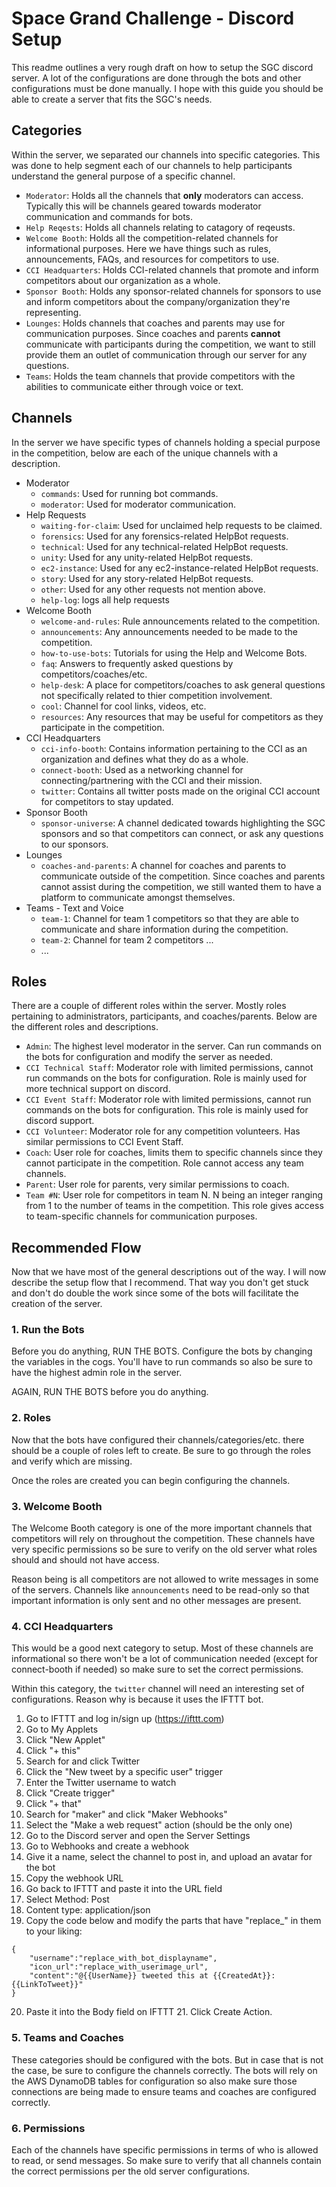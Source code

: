 # Space Grand Challenge - Discord Setup
This readme outlines a very rough draft on how to setup the SGC discord server. A lot of the configurations are done through the bots and other configurations must be done manually. I hope with this guide you should be able to create a server that fits the SGC's needs.

## Categories
Within the server, we separated our channels into specific categories. This was done to help segment each of our channels to help participants understand the general purpose of a specific channel.
- `Moderator`: Holds all the channels that **only** moderators can access. Typically this will be channels geared towards moderator communication and commands for bots.
- `Help Reqests`: Holds all channels relating to catagory of reqeusts.
- `Welcome Booth`: Holds all the competition-related channels for informational purposes. Here we have things such as rules, announcements, FAQs, and resources for competitors to use.
- `CCI Headquarters`: Holds CCI-related channels that promote and inform competitors about our organization as a whole.
- `Sponsor Booth`: Holds any sponsor-related channels for sponsors to use and inform competitors about the company/organization they're representing.
- `Lounges`: Holds channels that coaches and parents may use for communication purposes. Since coaches and parents **cannot** communicate with participants during the competition, we want to still provide them an outlet of communication through our server for any questions.
- `Teams`: Holds the team channels that provide competitors with the abilities to communicate either through voice or text.

## Channels
In the server we have specific types of channels holding a special purpose in the competition, below are each of the unique channels with a description.
- Moderator
  - `commands`: Used for running bot commands.
  - `moderator`: Used for moderator communication.
- Help Requests
  - `waiting-for-claim`: Used for unclaimed help requests to be claimed.
  - `forensics`: Used for any forensics-related HelpBot requests.
  - `technical`: Used for any technical-related HelpBot requests.
  - `unity`: Used for any unity-related HelpBot requests.
  - `ec2-instance`: Used for any ec2-instance-related HelpBot requests.
  - `story`: Used for any story-related HelpBot requests.
  - `other`: Used for any other requests not mention above.
  - `help-log`: logs all help requests
- Welcome Booth
  - `welcome-and-rules`: Rule announcements related to the competition.
  - `announcements`: Any announcements needed to be made to the competition.
  - `how-to-use-bots`: Tutorials for using the Help and Welcome Bots.
  - `faq`: Answers to frequently asked questions by competitors/coaches/etc.
  - `help-desk`: A place for competitors/coaches to ask general questions not specifically related to thier competition involvement.
  - `cool`: Channel for cool links, videos, etc.
  - `resources`: Any resources that may be useful for competitors as they participate in the competition.
- CCI Headquarters
  - `cci-info-booth`: Contains information pertaining to the CCI as an organization and defines what they do as a whole.
  - `connect-booth`: Used as a networking channel for connecting/partnering with the CCI and their mission.
  - `twitter`: Contains all twitter posts made on the original CCI account for competitors to stay updated.
- Sponsor Booth
  - `sponsor-universe`: A channel dedicated towards highlighting the SGC sponsors and so that competitors can connect, or ask any questions to our sponsors.
- Lounges
  - `coaches-and-parents`: A channel for coaches and parents to communicate outside of the competition. Since coaches and parents cannot assist during the competition, we still wanted them to have a platform to communicate amongst themselves.
- Teams - Text and Voice
  - `team-1`: Channel for team 1 competitors so that they are able to communicate and share information during the competition.
  - `team-2`: Channel for team 2 competitors ...
  - ...

## Roles
There are a couple of different roles within the server. Mostly roles pertaining to administrators, participants, and coaches/parents. Below are the different roles and descriptions.
- `Admin`: The highest level moderator in the server. Can run commands on the bots for configuration and modify the server as needed.
- `CCI Technical Staff`: Moderator role with limited permissions, cannot run commands on the bots for configuration. Role is mainly used for more technical support on discord.
- `CCI Event Staff`: Moderator role with limited permissions, cannot run commands on the bots for configuration. This role is mainly used for discord support.
- `CCI Volunteer`: Moderator role for any competition volunteers. Has similar permissions to CCI Event Staff.
- `Coach`: User role for coaches, limits them to specific channels since they cannot participate in the competition. Role cannot access any team channels.
- `Parent`: User role for parents, very similar permissions to coach.
- `Team #N`: User role for competitors in team N. N being an integer ranging from 1 to the number of teams in the competition. This role gives access to team-specific channels for communication purposes.

## Recommended Flow
Now that we have most of the general descriptions out of the way. I will now describe the setup flow that I recommend. That way you don't get stuck and don't do double the work since some of the bots will facilitate the creation of the server.

### 1. Run the Bots
Before you do anything, RUN THE BOTS. Configure the bots by changing the variables in the cogs.  You'll have to run commands so also be sure to have the highest admin role in the server.

AGAIN, RUN THE BOTS before you do anything. 

### 2. Roles
Now that the bots have configured their channels/categories/etc. there should be a couple of roles left to create. Be sure to go through the roles and verify which are missing.

Once the roles are created you can begin configuring the channels.

### 3. Welcome Booth
The Welcome Booth category is one of the more important channels that competitors will rely on throughout the competition. These channels have very specific permissions so be sure to verify on the old server what roles should and should not have access.

Reason being is all competitors are not allowed to write messages in some of the servers. Channels like `announcements` need to be read-only so that important information is only sent and no other messages are present.

### 4. CCI Headquarters
This would be a good next category to setup. Most of these channels are informational so there won't be a lot of communication needed (except for connect-booth if needed) so make sure to set the correct permissions.

Within this category, the `twitter` channel will need an interesting set of configurations. Reason why is because it uses the IFTTT bot.
1. Go to IFTTT and log in/sign up (https://ifttt.com)
2. Go to My Applets
3. Click "New Applet"
4. Click "+ this"
5. Search for and click Twitter
6. Click the "New tweet by a specific user" trigger
7. Enter the Twitter username to watch
8. Click "Create trigger"
9. Click "+ that"
10. Search for "maker" and click "Maker Webhooks"
11. Select the "Make a web request" action (should be the only one)
12. Go to the Discord server and open the Server Settings
13. Go to Webhooks and create a webhook
14. Give it a name, select the channel to post in, and upload an avatar for the bot
15. Copy the webhook URL
16. Go back to IFTTT and paste it into the URL field
17. Select Method: Post
18. Content type: application/json
19. Copy the code below and modify the parts that have "replace_" in them to your liking:
```
{
    "username":"replace_with_bot_displayname", 
    "icon_url":"replace_with_userimage_url", 
    "content":"@{{UserName}} tweeted this at {{CreatedAt}}: {{LinkToTweet}}"
}
```
20. Paste it into the Body field on IFTTT 21. Click Create Action.

### 5. Teams and Coaches
These categories should be configured with the bots. But in case that is not the case, be sure to configure the channels correctly. The bots will rely on the AWS DynamoDB tables for configuration so also make sure those connections are being made to ensure teams and coaches are configured correctly.

### 6. Permissions
Each of the channels have specific permissions in terms of who is allowed to read, or send messages. So make sure to verify that all channels contain the correct permissions per the old server configurations. 
